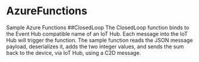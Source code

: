 # AzureFunctions
Sample Azure Functions
##ClosedLoop
The ClosedLoop function binds to the Event Hub compatible name of an IoT Hub. Each message into the IoT Hub will trigger the function. The sample function reads the JSON message payload, deserializes it, adds the two integer values, and sends the sum back to the device, via IoT Hub, using a C2D message. 
